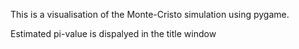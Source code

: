 This is a visualisation of the Monte-Cristo simulation using pygame.

Estimated pi-value is dispalyed in the title window
